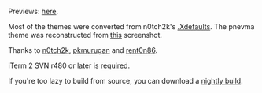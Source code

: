 Previews: [here](http://ecto-plazm.deviantart.com/gallery/).

Most of the themes were converted from n0tch2k's [.Xdefaults](http://rawtec.de/dotfiles/Xdefaults.html).
The pnevma theme was reconstructed from [this](https://bbs.archlinux.org/viewtopic.php?pid=580775#p580775) screenshot.

Thanks to [n0tch2k](http://n0tch2k.deviantart.com/), [pkmurugan](http://pkmurugan.deviantart.com/) and [rent0n86](http://rent0n86.deviantart.com/).

iTerm 2 SVN r480 or later is [required](http://code.google.com/p/iterm2/source/detail?r=480).

If you're too lazy to build from source, you can download a [nightly build](http://code.google.com/p/iterm2/downloads/list).